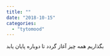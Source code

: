 ```yaml
---
title: ""
date: "2018-10-15"
categories: 
  - "tytomood"
---
```


بگذاریم همه چیز آغاز گردد تا دوباره پایان یابد
